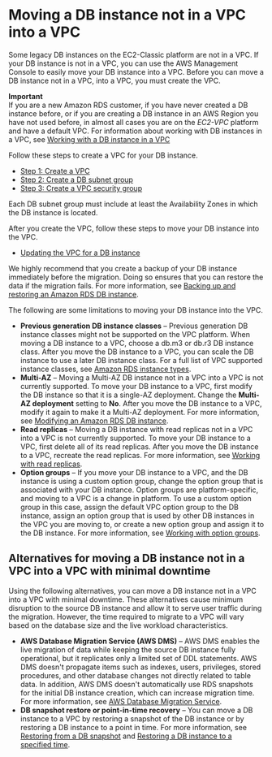 # Moving a DB instance not in a VPC into a VPC<a name="USER_VPC.Non-VPC2VPC"></a>

Some legacy DB instances on the EC2\-Classic platform are not in a VPC\. If your DB instance is not in a VPC, you can use the AWS Management Console to easily move your DB instance into a VPC\. Before you can move a DB instance not in a VPC, into a VPC, you must create the VPC\. 

**Important**  
If you are a new Amazon RDS customer, if you have never created a DB instance before, or if you are creating a DB instance in an AWS Region you have not used before, in almost all cases you are on the *EC2\-VPC* platform and have a default VPC\. For information about working with DB instances in a VPC, see [Working with a DB instance in a VPC](USER_VPC.WorkingWithRDSInstanceinaVPC.md)

Follow these steps to create a VPC for your DB instance\. 
+ [Step 1: Create a VPC](USER_VPC.WorkingWithRDSInstanceinaVPC.md#USER_VPC.CreatingVPC)
+  [Step 2: Create a DB subnet group](USER_VPC.WorkingWithRDSInstanceinaVPC.md#USER_VPC.CreateDBSubnetGroup)
+  [Step 3: Create a VPC security group](USER_VPC.WorkingWithRDSInstanceinaVPC.md#USER_VPC.CreateVPCSecurityGroup)

Each DB subnet group must include at least the Availability Zones in which the DB instance is located\.

After you create the VPC, follow these steps to move your DB instance into the VPC\. 
+ [Updating the VPC for a DB instance](USER_VPC.VPC2VPC.md)

We highly recommend that you create a backup of your DB instance immediately before the migration\. Doing so ensures that you can restore the data if the migration fails\. For more information, see [Backing up and restoring an Amazon RDS DB instance](CHAP_CommonTasks.BackupRestore.md)\.

The following are some limitations to moving your DB instance into the VPC\. 
+ **Previous generation DB instance classes** – Previous generation DB instance classes might not be supported on the VPC platform\. When moving a DB instance to a VPC, choose a db\.m3 or db\.r3 DB instance class\. After you move the DB instance to a VPC, you can scale the DB instance to use a later DB instance class\. For a full list of VPC supported instance classes, see [Amazon RDS instance types](http://aws.amazon.com/rds/instance-types/)\. 
+ **Multi\-AZ** – Moving a Multi\-AZ DB instance not in a VPC into a VPC is not currently supported\. To move your DB instance to a VPC, first modify the DB instance so that it is a single\-AZ deployment\. Change the **Multi\-AZ deployment** setting to **No**\. After you move the DB instance to a VPC, modify it again to make it a Multi\-AZ deployment\. For more information, see [Modifying an Amazon RDS DB instance](Overview.DBInstance.Modifying.md)\. 
+ **Read replicas** – Moving a DB instance with read replicas not in a VPC into a VPC is not currently supported\. To move your DB instance to a VPC, first delete all of its read replicas\. After you move the DB instance to a VPC, recreate the read replicas\. For more information, see [Working with read replicas](USER_ReadRepl.md)\.
+ **Option groups** – If you move your DB instance to a VPC, and the DB instance is using a custom option group, change the option group that is associated with your DB instance\. Option groups are platform\-specific, and moving to a VPC is a change in platform\. To use a custom option group in this case, assign the default VPC option group to the DB instance, assign an option group that is used by other DB instances in the VPC you are moving to, or create a new option group and assign it to the DB instance\. For more information, see [Working with option groups](USER_WorkingWithOptionGroups.md)\.

## Alternatives for moving a DB instance not in a VPC into a VPC with minimal downtime<a name="USER_VPC.Non-VPC2VPC.Minimal-Downtime"></a>

Using the following alternatives, you can move a DB instance not in a VPC into a VPC with minimal downtime\. These alternatives cause minimum disruption to the source DB instance and allow it to serve user traffic during the migration\. However, the time required to migrate to a VPC will vary based on the database size and the live workload characteristics\. 
+ **AWS Database Migration Service \(AWS DMS\)** – AWS DMS enables the live migration of data while keeping the source DB instance fully operational, but it replicates only a limited set of DDL statements\. AWS DMS doesn't propagate items such as indexes, users, privileges, stored procedures, and other database changes not directly related to table data\. In addition, AWS DMS doesn't automatically use RDS snapshots for the initial DB instance creation, which can increase migration time\. For more information, see [AWS Database Migration Service](http://aws.amazon.com/dms/)\. 
+ **DB snapshot restore or point\-in\-time recovery** – You can move a DB instance to a VPC by restoring a snapshot of the DB instance or by restoring a DB instance to a point in time\. For more information, see [Restoring from a DB snapshot](USER_RestoreFromSnapshot.md) and [Restoring a DB instance to a specified time](USER_PIT.md)\. 